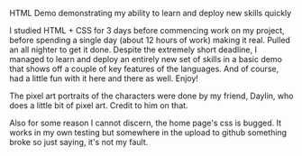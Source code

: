 HTML Demo demonstrating my ability to learn and deploy new skills quickly

I studied HTML + CSS for 3 days before commencing work on my project, before spending a single day (about 12 hours of work) making it real. Pulled an all nighter to get it done. Despite the extremely short deadline, I managed to learn and deploy an entirely new set of skills in a basic demo that shows off a couple of key features of the languages. And of course, had a little fun with it here and there as well. Enjoy!

The pixel art portraits of the characters were done by my friend, Daylin, who does a little bit of pixel art. Credit to him on that.

Also for some reason I cannot discern, the home page's css is bugged. It works in my own testing but somewhere in the upload to github something broke so just saying, it's not my fault.
